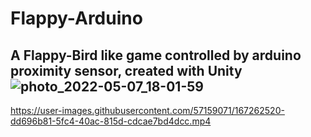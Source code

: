 # Flappy-Arduino
## A Flappy-Bird like game controlled by arduino proximity sensor, created with Unity![photo_2022-05-07_18-01-59](https://user-images.githubusercontent.com/57159071/167262513-8d29dfc3-dbb8-4e6d-80f3-669a05ab32f8.jpg)


https://user-images.githubusercontent.com/57159071/167262520-dd696b81-5fc4-40ac-815d-cdcae7bd4dcc.mp4

